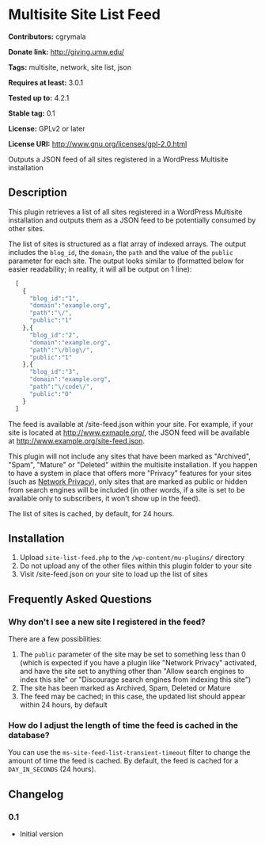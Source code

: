 # Multisite Site List Feed #
**Contributors:** cgrymala

**Donate link:** http://giving.umw.edu/

**Tags:** multisite, network, site list, json

**Requires at least:** 3.0.1

**Tested up to:** 4.2.1

**Stable tag:** 0.1

**License:** GPLv2 or later

**License URI:** http://www.gnu.org/licenses/gpl-2.0.html


Outputs a JSON feed of all sites registered in a WordPress Multisite installation

## Description ##

This plugin retrieves a list of all sites registered in a WordPress Multisite installation and outputs them as a JSON feed to be potentially consumed by other sites.

The list of sites is structured as a flat array of indexed arrays. The output includes the `blog_id`, the `domain`, the `path` and the value of the `public` parameter for each site. The output looks similar to (formatted below for easier readability; in reality, it will all be output on 1 line):

```php
  [
    {
      "blog_id":"1",
      "domain":"example.org",
      "path":"\/",
      "public":"1"
    },{
      "blog_id":"2",
      "domain":"example.org",
      "path":"\/blog\/",
      "public":"1"
    },{
      "blog_id":"3",
      "domain":"example.org",
      "path":"\/code\/",
      "public":"0"
    }
  ]
```

The feed is available at /site-feed.json within your site. For example, if your site is located at http://www.exmaple.org/, the JSON feed will be available at http://www.example.org/site-feed.json.

This plugin will not include any sites that have been marked as "Archived", "Spam", "Mature" or "Deleted" within the multisite installation. If you happen to have a system in place that offers more "Privacy" features for your sites (such as [Network Privacy](https://wordpress.org/plugins/network-privacy/)), only sites that are marked as public or hidden from search engines will be included (in other words, if a site is set to be available only to subscribers, it won't show up in the feed).

The list of sites is cached, by default, for 24 hours.

## Installation ##

1. Upload `site-list-feed.php` to the `/wp-content/mu-plugins/` directory
1. Do not upload any of the other files within this plugin folder to your site
1. Visit /site-feed.json on your site to load up the list of sites

## Frequently Asked Questions ##

### Why don't I see a new site I registered in the feed? ###

There are a few possibilities:

1. The `public` parameter of the site may be set to something less than 0 (which is expected if you have a plugin like "Network Privacy" activated, and have the site set to anything other than "Allow search engines to index this site" or "Discourage search engines from indexing this site")
1. The site has been marked as Archived, Spam, Deleted or Mature
1. The feed may be cached; in this case, the updated list should appear within 24 hours, by default

### How do I adjust the length of time the feed is cached in the database? ###

You can use the `ms-site-feed-list-transient-timeout` filter to change the amount of time the feed is cached. By default, the feed is cached for a `DAY_IN_SECONDS` (24 hours).

## Changelog ##

### 0.1 ###
* Initial version
